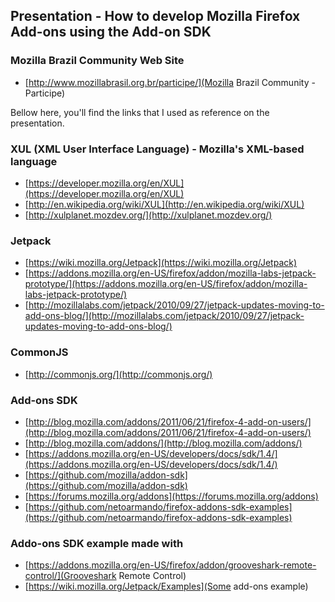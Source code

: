 Presentation - How to develop Mozilla Firefox Add-ons using the Add-on SDK
---------------------------------------------------------------

### Mozilla Brazil Community Web Site
* [http://www.mozillabrasil.org.br/participe/](Mozilla Brazil Community - Participe)

Bellow here, you'll find the links that I used as reference on the presentation.

### XUL (XML User Interface Language) - Mozilla's XML-based language

* [https://developer.mozilla.org/en/XUL](https://developer.mozilla.org/en/XUL)
* [http://en.wikipedia.org/wiki/XUL](http://en.wikipedia.org/wiki/XUL)
* [http://xulplanet.mozdev.org/](http://xulplanet.mozdev.org/)

### Jetpack

* [https://wiki.mozilla.org/Jetpack](https://wiki.mozilla.org/Jetpack)
* [https://addons.mozilla.org/en-US/firefox/addon/mozilla-labs-jetpack-prototype/](https://addons.mozilla.org/en-US/firefox/addon/mozilla-labs-jetpack-prototype/)
* [http://mozillalabs.com/jetpack/2010/09/27/jetpack-updates-moving-to-add-ons-blog/](http://mozillalabs.com/jetpack/2010/09/27/jetpack-updates-moving-to-add-ons-blog/)

### CommonJS
* [http://commonjs.org/](http://commonjs.org/)

### Add-ons SDK

* [http://blog.mozilla.com/addons/2011/06/21/firefox-4-add-on-users/](http://blog.mozilla.com/addons/2011/06/21/firefox-4-add-on-users/)
* [http://blog.mozilla.com/addons/](http://blog.mozilla.com/addons/)
* [https://addons.mozilla.org/en-US/developers/docs/sdk/1.4/](https://addons.mozilla.org/en-US/developers/docs/sdk/1.4/)
* [https://github.com/mozilla/addon-sdk](https://github.com/mozilla/addon-sdk)
* [https://forums.mozilla.org/addons](https://forums.mozilla.org/addons)
* [https://github.com/netoarmando/firefox-addons-sdk-examples](https://github.com/netoarmando/firefox-addons-sdk-examples)

### Addo-ons SDK example made with

* [https://addons.mozilla.org/en-US/firefox/addon/grooveshark-remote-control/](Grooveshark Remote Control)
* [https://wiki.mozilla.org/Jetpack/Examples](Some add-ons example)
